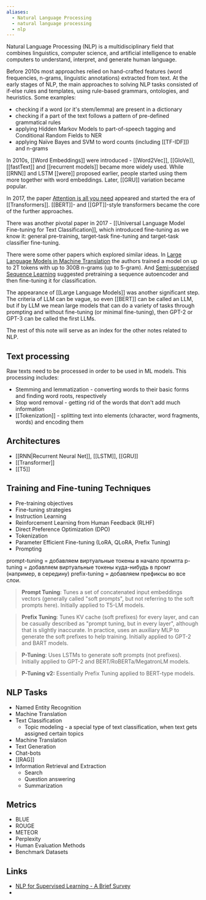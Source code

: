 ```yaml
---
aliases:
  - Natural Language Processing
  - natural language processing
  - nlp
---
```

Natural Language Processing (NLP) is a multidisciplinary field that combines linguistics, computer science, and artificial intelligence to enable computers to understand, interpret, and generate human language.

Before 2010s most approaches relied on hand-crafted features (word frequencies, n-grams, linguistic annotations) extracted from text. At the early stages of NLP, the main approaches to solving NLP tasks consisted of if-else rules and templates, using rule-based grammars, ontologies, and heuristics.
Some examples:
- checking if a word (or it's stem/lemma) are present in a dictionary
- checking if a part of the text follows a pattern of pre-defined grammatical rules
- applying Hidden Markov Models to part-of-speech tagging and Conditional Random Fields to NER
- applying Naïve Bayes and SVM to word counts (including [[TF-IDF]]) and n-grams

In 2010s, [[Word Embeddings]] were introduced - [[Word2Vec]], [[GloVe]], [[fastText]] and [[recurrent models]] became more widely used. While [[RNN]] and LSTM [[were]] proposed earlier, people started using them more together with word embeddings. Later, [[GRU]] variation became popular.

In 2017, the paper [Attention is all you need](https://arxiv.org/abs/1706.03762) appeared and started the era of [[Transformers]]. [[BERT]]- and [[GPT]]-style transformers became the core of the further approaches.

There was another pivotal paper in 2017 - [[Universal Language Model Fine-tuning for Text Classification]], which introduced fine-tuning as we know it: general pre-training, target-task fine-tuning and target-task classifier fine-tuning.

There were some other papers which explored similar ideas. In [Large Language Models in Machine Translation](https://aclanthology.org/D07-1090/) the authors trained a model on up to 2T tokens with up to 300B n-grams (up to 5-gram). And [Semi-supervised Sequence Learning](https://arxiv.org/abs/1511.01432) suggested pretraining a sequence autoencoder and then fine-tuning it for classification.

The appearance of [[Large Language Models]] was another significant step. The criteria of LLM can be vague, so even [[BERT]] can be called an LLM, but if by LLM we mean large models that can do a variety of tasks through prompting and without fine-tuning (or minimal fine-tuning), then GPT-2 or GPT-3 can be called the first LLMs.

The rest of this note will serve as an index for the other notes related to NLP.
## Text processing
Raw texts need to be processed in order to be used in ML models. This processing includes:
- Stemming and lemmatization - converting words to their basic forms and finding word roots, respectively
- Stop word removal - getting rid of the words that don't add much information
- [[Tokenization]] - splitting text into elements (character, word fragments, words) and encoding them

## Architectures
- [[RNN|Recurrent Neural Net]], [[LSTM]], [[GRU]]
- [[Transformer]]
- [[T5]]

## Training and Fine-tuning Techniques
- Pre-training objectives
- Fine-tuning strategies
- Instruction Learning
- Reinforcement Learning from Human Feedback (RLHF)
- Direct Preference Optimization (DPO)
- Tokenization
- Parameter Efficient Fine-tuning (LoRA, QLoRA, Prefix Tuning)
- Prompting

prompt-tuning = добавляем виртуальные токены в начало промпта p-tuning = добавляем виртуальные токены куда-нибудь в промт (например, в середину) prefix-tuning = добавляем префиксы во все слои.

> **Prompt Tuning**: Tunes a set of concatenated input embeddings vectors (generally called "soft prompts", but not referring to the soft prompts here). Initially applied to T5-LM models.

> **Prefix Tuning**: Tunes KV cache (soft prefixes) for every layer, and can be casually described as "prompt tuning, but in every layer", although that is slightly inaccurate. In practice, uses an auxiliary MLP to generate the soft prefixes to help training. Initially applied to GPT-2 and BART models.

> **P-Tuning**: Uses LSTMs to generate soft prompts (not prefixes). Initially applied to GPT-2 and BERT/RoBERTa/MegatronLM models.

> **P-Tuning v2:** Essentially Prefix Tuning applied to BERT-type models.
## NLP Tasks

- Named Entity Recognition
- Machine Translation
- Text Classification
	- Topic modeling - a special type of text classification, when text gets assigned certain topics
- Machine Translation
- Text Generation
- Chat-bots
- [[RAG]]
- Information Retrieval and Extraction
	- Search
	- Question answering
	- Summarization

## Metrics
- BLUE
- ROUGE
- METEOR
- Perplexity
- Human Evaluation Methods  
- Benchmark Datasets

## Links
* [NLP for Supervised Learning - A Brief Survey](https://eugeneyan.com/writing/nlp-supervised-learning-survey/)
* 